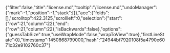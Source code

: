 {"filter":false,"title":"license.md","tooltip":"/license.md","undoManager":{"mark":-1,"position":-1,"stack":[]},"ace":{"folds":[],"scrolltop":422.3125,"scrollleft":0,"selection":{"start":{"row":21,"column":22},"end":{"row":21,"column":22},"isBackwards":false},"options":{"guessTabSize":true,"useWrapMode":false,"wrapToView":true},"firstLineState":0},"timestamp":1450868799000,"hash":"24944bf7920108f5a4790e6071c32e9102760c37"}